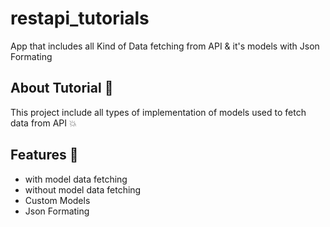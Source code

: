 # restapi_tutorials

App that includes all Kind of Data fetching from API & it's models with Json Formating 

## About Tutorial 🤩   

This project include all types of implementation of models used to fetch data from API 💥

## Features 🤳    

- with model data fetching 
- without model data fetching
- Custom Models
- Json Formating
